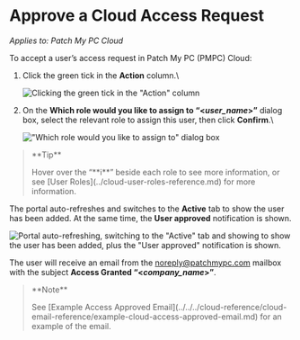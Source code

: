 # Approve a Cloud Access Request

_Applies to: Patch My PC Cloud_

To accept a user’s access request in Patch My PC (PMPC) Cloud:

1.  Click the green tick in the **Action** column.\\

    ![Clicking the green tick in the "Action" column](../../../../_images/image-\(619\).png)
2.  On the **Which role would you like to assign to “<**_**user\_name**_**>”** dialog box, select the relevant role to assign this user, then click **Confirm**.\\

    !["Which role would you like to assign to" dialog box](../../../../_images/image-\(620\).png)

> \*\*Tip\*\*
>
> Hover over the “\*\*i\*\*” beside each role to see more information, or see \[User Roles]\(../cloud-user-roles-reference.md) for more information.

The portal auto-refreshes and switches to the **Active** tab to show the user has been added. At the same time, the **User approved** notification is shown.

![Portal auto-refreshing, switching to the "Active" tab and showing to show the user has been added, plus the "User approved" notification is shown.](../../../../_images/image-\(622\).png)

The user will receive an email from the [noreply@patchmypc.com](mailto:noreply@patchmypc.com) mailbox with the subject **Access Granted “<**_**company\_name**_**>”**.

> \*\*Note\*\*
>
> See \[Example Access Approved Email]\(../../../cloud-reference/cloud-email-reference/example-cloud-access-approved-email.md) for an example of the email.
